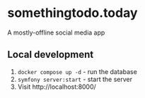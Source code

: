 # somethingtodo.today

A mostly-offline social media app

## Local development

1. `docker compose up -d` - run the database
1. `symfony server:start` - start the server
1. Visit http://localhost:8000/
